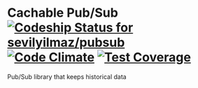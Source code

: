# Cachable Pub/Sub [![Codeship Status for sevilyilmaz/pubsub](https://app.codeship.com/projects/2a1a61d0-a35a-0134-d227-26264aac178c/status?branch=master)](https://app.codeship.com/projects/190236) [![Code Climate](https://codeclimate.com/github/sevilyilmaz/pubsub/badges/gpa.svg)](https://codeclimate.com/github/sevilyilmaz/pubsub) [![Test Coverage](https://codeclimate.com/github/sevilyilmaz/pubsub/badges/coverage.svg)](https://codeclimate.com/github/sevilyilmaz/pubsub/coverage)

Pub/Sub library that keeps historical data
